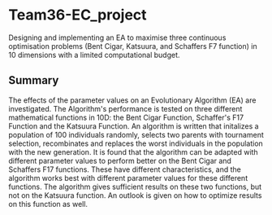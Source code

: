 # Team36-EC_project
Designing and implementing an EA to maximise three continuous optimisation problems (Bent Cigar, Katsuura, and Schaffers F7 function) in 10 dimensions with a limited computational budget.

## Summary
The effects of the parameter values on an Evolutionary Algorithm (EA) are investigated. The Algorithm's performance is tested on three different mathematical functions in 10D: the Bent Cigar Function, Schaffer's F17 Function and the Katsuura Function. An algorithm is written that initalizes a population of 100 individuals randomly, selects two parents with tournament selection, recombinates and replaces the worst individuals in the population with the new generation. It is found that the algorithm can be adapted with different parameter values to perform better on the Bent Cigar and Schaffers F17 functions. These have different characteristics, and the algorithm works best with different parameter values for these different functions. The algorithm gives sufficient results on these two functions, but not on the Katsuura function. An outlook is given on how to optimize results on this function as well.
